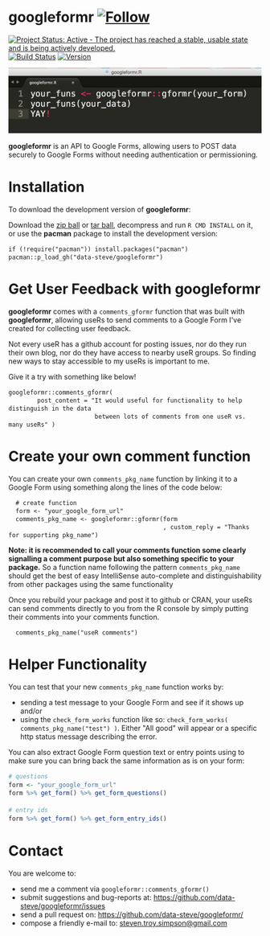 googleformr [![Follow](https://img.shields.io/twitter/follow/data_steve.svg?style=social)](https://twitter.com/intent/follow?screen_name=data_steve)
============


[![Project Status: Active - The project has reached a stable, usable
state and is being actively
developed.](http://www.repostatus.org/badges/0.1.0/active.svg)](http://www.repostatus.org/#active)
[![Build
Status](https://travis-ci.org/data-steve/googleformr.svg?branch=master)](https://travis-ci.org/data-steve/googleformr)
<a href="https://img.shields.io/badge/Version-0.0.3-orange.svg"><img src="https://img.shields.io/badge/Version-0.0.3-orange.svg" alt="Version"/></a>

![](inst/googleformr_yay.png)

**googleformr** is an API to Google Forms, allowing users to POST data securely to Google Forms without needing authentication or permissioning.

Installation
============

To download the development version of **googleformr**:

Download the [zip
ball](https://github.com/data-steve/googleformr/zipball/master) or
[tar
ball](https://github.com/data-steve/googleformr/tarball/master),
decompress and run `R CMD INSTALL` on it, or use the **pacman** package
to install the development version:

    if (!require("pacman")) install.packages("pacman")
    pacman::p_load_gh("data-steve/googleformr")


Get User Feedback with googleformr
============

**googleformr** comes with a `comments_gformr` function that was built with **googleformr**, allowing useRs to send comments to 
a Google Form I've created for collecting user feedback. 

Not every useR has a github account for posting issues, 
nor do they run their own blog, nor do they have access to nearby useR groups. 
So finding new ways to stay accessible to my useRs is important to me. 

Give it a try with something like below!

    googleformr::comments_gformr(
            post_content = "It would useful for functionality to help distinguish in the data
                            between lots of comments from one useR vs. many useRs" )



Create your own comment function
=============


You can create your own `comments_pkg_name` function by linking it to a Google Form using 
something along the lines of the code below: 


      # create function
      form <- "your_google_form_url"
      comments_pkg_name <- googleformr::gformr(form
                                               , custom_reply = "Thanks for supporting pkg_name")
      

**Note: it is recommended to call your  comments function some clearly signalling  a comment purpose but also something specific to your package.**
So a function name following the pattern `comments_pkg_name` should get the best of easy
IntelliSense auto-complete and distinguishability from other packages using the same 
functionality


Once you rebuild your package and post it to github or CRAN, your useRs
can send comments directly to you from the R console by simply 
putting their comments into your comments function.

      comments_pkg_name("useR comments")



Helper Functionality
====================

You can test that your new `comments_pkg_name` function works by:

- sending a test message to your Google Form and see if it shows up and/or
- using the `check_form_works` function like so: `check_form_works( comments_pkg_name("test") )`. Either "All good" will appear or a specific http status message describing the error.


You can also extract Google Form question text or entry points using to make sure you can bring back the same information as is on your form:

```r
# questions
form <- "your_google_form_url"
form %>% get_form() %>% get_form_questions()

# entry ids
form %>% get_form() %>% get_form_entry_ids()
```

Contact
=======

You are welcome to: 
- send me a comment via `googleformr::comments_gformr()`
- submit suggestions and bug-reports at: <https://github.com/data-steve/googleformr/issues> 
- send a pull request on: <https://github.com/data-steve/googleformr/> 
- compose a friendly e-mail to: <steven.troy.simpson@gmail.com>
